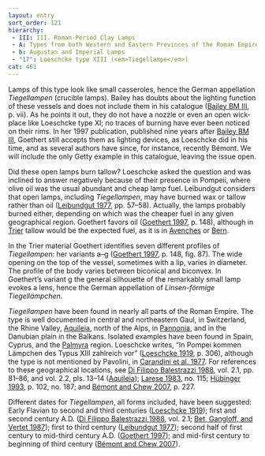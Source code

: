 ```yaml
---
layout: entry
sort_order: 121
hierarchy:
 - III: III. Roman-Period Clay Lamps
 - A: Types from both Western and Eastern Provinces of the Roman Empire
 - b: Augustan and Imperial Lamps
 - "17": Loeschcke type XIII (<em>Tiegellampe</em>)
cat: 461
---
```


Lamps of this type look like small casseroles, hence the German appellation *Tiegellampen* (crucible lamps). Bailey has doubts about the lighting function of these vessels and does not include them in his catalogue (<a href='../../bibliography/#bailey-bm-iii'>Bailey BM III</a>, p. vii). As he points it out, they do not have a nozzle or even an open wick-place like Loeschcke type XI; no traces of burning have ever been noticed on their rims. In her 1997 publication, published nine years after <a href='../../bibliography/#bailey-bm-iii'>Bailey BM III</a>, Goethert still accepts them as lighting devices, as Loeschcke did in his time, and as several authors have since, for instance, recently Bémont. We will include the only Getty example in this catalogue, leaving the issue open.

Did these open lamps burn tallow? Loeschcke asked the question and was inclined to answer negatively because of their presence in Pompeii, where olive oil was the usual abundant and cheap lamp fuel. Leibundgut considers that open lamps, including *Tiegellampen*, may have burned wax or tallow rather than oil (<a href='../../bibliography/#leibundgut-1977'>Leibundgut 1977</a>, pp. 57–58). Actually, the lamps probably burned either, depending on which was the cheaper fuel in any given geographical region. Goethert favors oil (<a href='../../bibliography/#goethert-1997'>Goethert 1997</a>, p. 148), although in <a href='../../map/#loc_108894'>Trier</a> tallow would be the expected fuel, as it is in <a href='../../map/#loc_177495'>Avenches</a> or <a href='../../map/#loc_177471'>Bern</a>.

In the Trier material Goethert identifies seven different profiles of *Tiegellampen*: her variants a–g (<a href='../../bibliography/#goethert-1997'>Goethert 1997</a>, p. 148, fig. 87). The wide opening on the top of the vessel, sometimes with a lip, varies in diameter. The profile of the body varies between biconical and biconvex. In Goethert’s variant g the general silhouette of the remarkably small lamp evokes a lens, hence the German appellation of *Linsen-förmige Tiegellämpchen*.

*Tiegellampen* have been found in nearly all parts of the Roman Empire. The type is well documented in central and northeastern Gaul, in Switzerland, the Rhine Valley, <a href='../../map/#loc_187290'>Aquileia</a>, north of the Alps, in <a href='../../map/#loc_197425'>Pannonia</a>, and in the Danubian plain in the Balkans. Isolated examples have been found in Spain, Cyprus, and the <a href='../../map/#loc_668331'>Palmyra</a> region. Loeschcke writes, “In Pompei kommen Lämpchen des Typus XIII zahlreich vor” (<a href='../../bibliography/#loeschcke-1919'>Loeschcke 1919</a>, p. 306), although the type is not mentioned by Pavolini, in <a href='../../bibliography/#carandini-et-al-1977'>Carandini et al. 1977</a>. For references to these geographical locations, see <a href='../../bibliography/#di-filippo-balestrazzi-1988'>Di Filippo Balestrazzi 1988</a>, vol. 2.1, pp. 81–86, and vol. 2.2, pls. 13–14 (<a href='../../map/#loc_187290'>Aquileia</a>); <a href='../../bibliography/#larese-1983'>Larese 1983</a>, no. 115; <a href='../../bibliography/#hubinger-1993'>Hübinger 1993</a>, p. 102, no. 187; and <a href='../../bibliography/#bemont-chew-2007'>Bémont and Chew 2007</a>, p. 227.

Different dates for *Tiegellampen*, all forms included, have been suggested: Early Flavian to second and third centuries (<a href='../../bibliography/#loeschcke-1919'>Loeschcke 1919</a>); first and second century A.D. (<a href='../../bibliography/#di-filippo-balestrazzi-1988'>Di Filippo Balestrazzi 1988</a>, vol. 2.1; <a href='../../bibliography/#bet-gangloff-vertet-1987'>Bet, Gangloff, and Vertet 1987</a>); first to third century (<a href='../../bibliography/#leibundgut-1977'>Leibundgut 1977</a>); second half of first century to mid-third century A.D. (<a href='../../bibliography/#goethert-1997'>Goethert 1997</a>); and mid-first century to beginning of third century (<a href='../../bibliography/#bemont-chew-2007'>Bémont and Chew 2007</a>).
